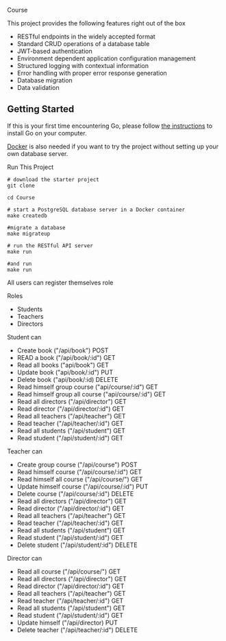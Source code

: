 Course

This project provides the following features right out of the box
* RESTful endpoints in the widely accepted format
* Standard CRUD operations of a database table
* JWT-based authentication
* Environment dependent application configuration management
* Structured logging with contextual information
* Error handling with proper error response generation
* Database migration
* Data validation

## Getting Started
If this is your first time encountering Go, please follow [the instructions](https://golang.org/doc/install) to
install Go on your computer.

[Docker](https://www.docker.com/get-started) is also needed if you want to try the project without setting up your
own database server.

Run This Project
```shell
# download the starter project
git clone 

cd Course

# start a PostgreSQL database server in a Docker container
make createdb

#migrate a database
make migrateup

# run the RESTful API server
make run

#and run 
make run

```

All users can register themselves role

Roles 
* Students
* Teachers
* Directors

Student can 
* Create book           ("/api/book") POST
* READ a book           ("/api/book/:id") GET
* Read all books        ("api/book") GET
* Update book           ("api/book/:id") PUT
* Delete book           ("api/book/:id) DELETE
* Read himself group course ("api/course/:id") GET
* Read himself group all course ("api/course/:id") GET
* Read all directors    ("/api/director") GET
* Read director         ("/api/director/:id") GET
* Read all teachers     ("/api/teacher") GET
* Read teacher          ("/api/teacher/:id") GET
* Read all students     ("/api/student") GET
* Read student          ("/api/student/:id") GET

Teacher can 
* Create group course   ("/api/course") POST
* Read himself course       ("/api/course/:id") GET
* Read himself all course   ("/api/course/") GET
* Update himself course     ("/api/course/:id") PUT
* Delete course         ("/api/course/:id") DELETE
* Read all directors    ("/api/director") GET
* Read director         ("/api/director/:id") GET
* Read all teachers     ("/api/teacher") GET
* Read teacher          ("/api/teacher/:id") GET
* Read all students     ("/api/student") GET
* Read student          ("/api/student/:id") GET
* Delete student         ("/api/student/:id") DELETE

Director can 
* Read all course   ("/api/course/") GET
* Read all directors    ("/api/director") GET
* Read director         ("/api/director/:id") GET
* Read all teachers     ("/api/teacher") GET
* Read teacher          ("/api/teacher/:id") GET
* Read all students     ("/api/student") GET
* Read student          ("/api/student/:id") GET
* Update himself        ("/api/director) PUT
* Delete teacher        ("/api/teacher/:id") DELETE